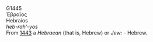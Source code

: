 <body>
  <p>G1445<br>  Ἑβραῖος  <br> Hebraios  <br><i>heb-rah‘-yos </i><br>From <a href="g1443.htm">1443</a>  a <i>Hebraean</i> (that is, Hebrew) or <i>Jew:</i> - Hebrew.<br></p>
 </body>